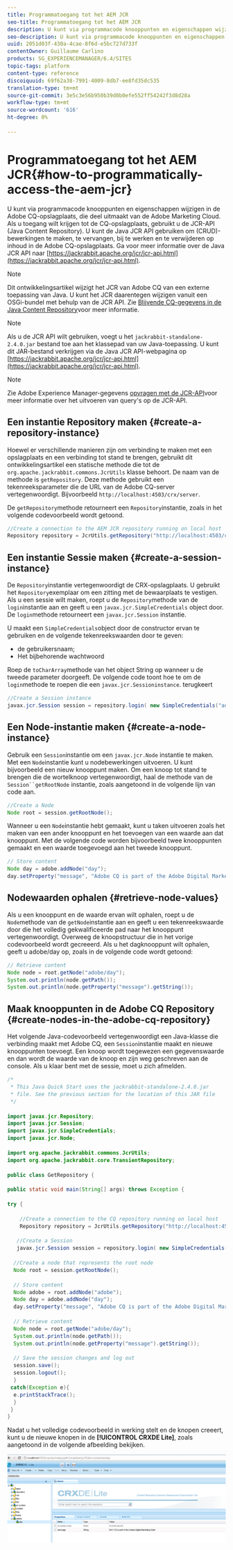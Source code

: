 ```yaml
---
title: Programmatoegang tot het AEM JCR
seo-title: Programmatoegang tot het AEM JCR
description: U kunt via programmacode knooppunten en eigenschappen wijzigen die zich bevinden in de AEM opslagplaats, die deel uitmaakt van de Adobe Marketing Cloud
seo-description: U kunt via programmacode knooppunten en eigenschappen wijzigen die zich bevinden in de AEM opslagplaats, die deel uitmaakt van de Adobe Marketing Cloud
uuid: 2051d03f-430a-4cae-8f6d-e5bc727d733f
contentOwner: Guillaume Carlino
products: SG_EXPERIENCEMANAGER/6.4/SITES
topic-tags: platform
content-type: reference
discoiquuid: 69f62a38-7991-4009-8db7-ee8fd35dc535
translation-type: tm+mt
source-git-commit: 3e5c3e56b950b39d0b0efe552ff54242f3d8d28a
workflow-type: tm+mt
source-wordcount: '616'
ht-degree: 0%

---
```



# Programmatoegang tot het AEM JCR{#how-to-programmatically-access-the-aem-jcr}

U kunt via programmacode knooppunten en eigenschappen wijzigen in de Adobe CQ-opslagplaats, die deel uitmaakt van de Adobe Marketing Cloud. Als u toegang wilt krijgen tot de CQ-opslagplaats, gebruikt u de JCR-API (Java Content Repository). U kunt de Java JCR API gebruiken om (CRUD)-bewerkingen te maken, te vervangen, bij te werken en te verwijderen op inhoud in de Adobe CQ-opslagplaats. Ga voor meer informatie over de Java JCR API naar [https://jackrabbit.apache.org/jcr/jcr-api.html](https://jackrabbit.apache.org/jcr/jcr-api.html).

>[!NOTE]
>
>Dit ontwikkelingsartikel wijzigt het JCR van Adobe CQ van een externe toepassing van Java. U kunt het JCR daarentegen wijzigen vanuit een OSGi-bundel met behulp van de JCR API. Zie [Blijvende CQ-gegevens in de Java Content Repository](https://helpx.adobe.com/experience-manager/using/persisting-cq-data-java-content1.html)voor meer informatie.

>[!NOTE]
>
>Als u de JCR API wilt gebruiken, voegt u het `jackrabbit-standalone-2.4.0.jar` bestand toe aan het klassepad van uw Java-toepassing. U kunt dit JAR-bestand verkrijgen via de Java JCR API-webpagina op [https://jackrabbit.apache.org/jcr/jcr-api.html](https://jackrabbit.apache.org/jcr/jcr-api.html).

>[!NOTE]
>
>Zie Adobe Experience Manager-gegevens [opvragen met de JCR-API](https://helpx.adobe.com/experience-manager/using/querying-experience-manager-data-using1.html)voor meer informatie over het uitvoeren van query&#39;s op de JCR-API.

## Een instantie Repository maken {#create-a-repository-instance}

Hoewel er verschillende manieren zijn om verbinding te maken met een opslagplaats en een verbinding tot stand te brengen, gebruikt dit ontwikkelingsartikel een statische methode die tot de `org.apache.jackrabbit.commons.JcrUtils` klasse behoort. De naam van de methode is `getRepository`. Deze methode gebruikt een tekenreeksparameter die de URL van de Adobe CQ-server vertegenwoordigt. Bijvoorbeeld `http://localhost:4503/crx/server`.

De `getRepository`methode retourneert een `Repository`instantie, zoals in het volgende codevoorbeeld wordt getoond.

```java
//Create a connection to the AEM JCR repository running on local host
Repository repository = JcrUtils.getRepository("http://localhost:4503/crx/server");
```

## Een instantie Sessie maken {#create-a-session-instance}

De `Repository`instantie vertegenwoordigt de CRX-opslagplaats. U gebruikt het `Repository`exemplaar om een zitting met de bewaarplaats te vestigen. Als u een sessie wilt maken, roept u de `Repository`methode van de `login`instantie aan en geeft u een `javax.jcr.SimpleCredentials` object door. De `login`methode retourneert een `javax.jcr.Session` instantie.

U maakt een `SimpleCredentials`object door de constructor ervan te gebruiken en de volgende tekenreekswaarden door te geven:

* de gebruikersnaam;
* Het bijbehorende wachtwoord

Roep de `toCharArray`methode van het object String op wanneer u de tweede parameter doorgeeft. De volgende code toont hoe te om de `login`methode te roepen die een `javax.jcr.Sessioninstance`. terugkeert

```java
//Create a Session instance
javax.jcr.Session session = repository.login( new SimpleCredentials("admin", "admin".toCharArray()));
```

## Een Node-instantie maken {#create-a-node-instance}

Gebruik een `Session`instantie om een `javax.jcr.Node` instantie te maken. Met een `Node`instantie kunt u nodebewerkingen uitvoeren. U kunt bijvoorbeeld een nieuw knooppunt maken. Om een knoop tot stand te brengen die de wortelknoop vertegenwoordigt, haal de methode van de `Session``getRootNode` instantie, zoals aangetoond in de volgende lijn van code aan.

```java
//Create a Node
Node root = session.getRootNode();
```

Wanneer u een `Node`instantie hebt gemaakt, kunt u taken uitvoeren zoals het maken van een ander knooppunt en het toevoegen van een waarde aan dat knooppunt. Met de volgende code worden bijvoorbeeld twee knooppunten gemaakt en een waarde toegevoegd aan het tweede knooppunt.

```java
// Store content 
Node day = adobe.addNode("day");
day.setProperty("message", "Adobe CQ is part of the Adobe Digital Marketing Suite!");
```

## Nodewaarden ophalen {#retrieve-node-values}

Als u een knooppunt en de waarde ervan wilt ophalen, roept u de `Node`methode van de `getNode`instantie aan en geeft u een tekenreekswaarde door die het volledig gekwalificeerde pad naar het knooppunt vertegenwoordigt. Overweeg de knoopstructuur die in het vorige codevoorbeeld wordt gecreeerd. Als u het dagknooppunt wilt ophalen, geeft u adobe/day op, zoals in de volgende code wordt getoond:

```java
// Retrieve content
Node node = root.getNode("adobe/day");
System.out.println(node.getPath());
System.out.println(node.getProperty("message").getString());
```

## Maak knooppunten in de Adobe CQ Repository {#create-nodes-in-the-adobe-cq-repository}

Het volgende Java-codevoorbeeld vertegenwoordigt een Java-klasse die verbinding maakt met Adobe CQ, een `Session`instantie maakt en nieuwe knooppunten toevoegt. Een knoop wordt toegewezen een gegevenswaarde en dan wordt de waarde van de knoop en zijn weg geschreven aan de console. Als u klaar bent met de sessie, moet u zich afmelden.

```java
/*
 * This Java Quick Start uses the jackrabbit-standalone-2.4.0.jar
 * file. See the previous section for the location of this JAR file
 */
 
import javax.jcr.Repository; 
import javax.jcr.Session; 
import javax.jcr.SimpleCredentials; 
import javax.jcr.Node; 
 
import org.apache.jackrabbit.commons.JcrUtils;
import org.apache.jackrabbit.core.TransientRepository;

public class GetRepository {

public static void main(String[] args) throws Exception { 
 
try { 
 
    //Create a connection to the CQ repository running on local host 
    Repository repository = JcrUtils.getRepository("http://localhost:4503/crx/server");
   
   //Create a Session
   javax.jcr.Session session = repository.login( new SimpleCredentials("admin", "admin".toCharArray())); 
 
  //Create a node that represents the root node
  Node root = session.getRootNode(); 
 
  // Store content 
  Node adobe = root.addNode("adobe"); 
  Node day = adobe.addNode("day"); 
  day.setProperty("message", "Adobe CQ is part of the Adobe Digital Marketing Suite!");

  // Retrieve content 
  Node node = root.getNode("adobe/day"); 
  System.out.println(node.getPath()); 
  System.out.println(node.getProperty("message").getString()); 
 
  // Save the session changes and log out
  session.save(); 
  session.logout();
  }
 catch(Exception e){
  e.printStackTrace();
  }
 } 
}
```

Nadat u het volledige codevoorbeeld in werking stelt en de knopen creeert, kunt u de nieuwe knopen in de **[!UICONTROL CRXDE Lite]**, zoals aangetoond in de volgende afbeelding bekijken.

![chlimage_1-68](assets/chlimage_1-68.png)

